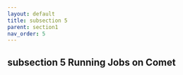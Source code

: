 ```yaml
---
layout: default
title: subsection 5
parent: section1
nav_order: 5
---
```

## subsection 5 Running Jobs on Comet
